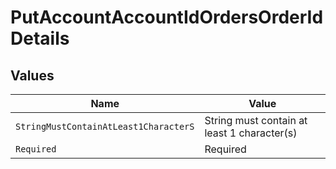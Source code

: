 # PutAccountAccountIdOrdersOrderIdDetails


## Values

| Name                                        | Value                                       |
| ------------------------------------------- | ------------------------------------------- |
| `StringMustContainAtLeast1CharacterS`       | String must contain at least 1 character(s) |
| `Required`                                  | Required                                    |